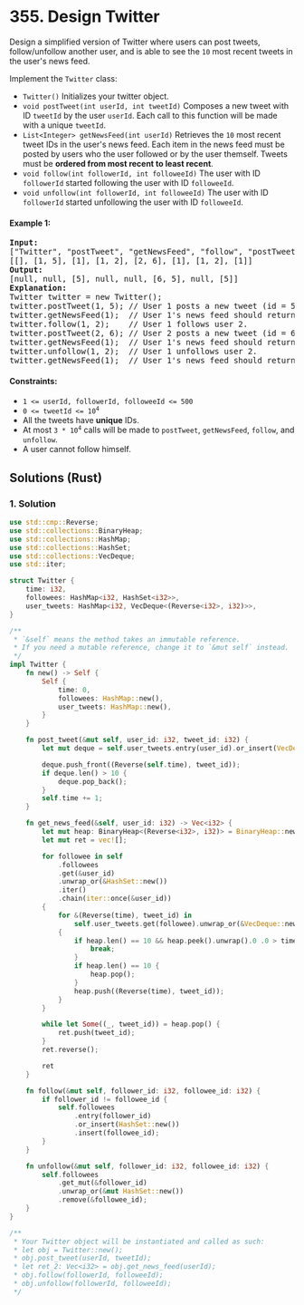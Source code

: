 # 355. Design Twitter
Design a simplified version of Twitter where users can post tweets, follow/unfollow another user, and is able to see the `10` most recent tweets in the user's news feed.

Implement the `Twitter` class:
* `Twitter()` Initializes your twitter object.
* `void postTweet(int userId, int tweetId)` Composes a new tweet with ID `tweetId` by the user `userId`. Each call to this function will be made with a unique `tweetId`.
* `List<Integer> getNewsFeed(int userId)` Retrieves the `10` most recent tweet IDs in the user's news feed. Each item in the news feed must be posted by users who the user followed or by the user themself. Tweets must be **ordered from most recent to least recent**.
* `void follow(int followerId, int followeeId)` The user with ID `followerId` started following the user with ID `followeeId`.
* `void unfollow(int followerId, int followeeId)` The user with ID `followerId` started unfollowing the user with ID `followeeId`.

#### Example 1:
<pre>
<strong>Input:</strong>
["Twitter", "postTweet", "getNewsFeed", "follow", "postTweet", "getNewsFeed", "unfollow", "getNewsFeed"]
[[], [1, 5], [1], [1, 2], [2, 6], [1], [1, 2], [1]]
<strong>Output:</strong>
[null, null, [5], null, null, [6, 5], null, [5]]
<strong>Explanation:</strong>
Twitter twitter = new Twitter();
twitter.postTweet(1, 5); // User 1 posts a new tweet (id = 5).
twitter.getNewsFeed(1);  // User 1's news feed should return a list with 1 tweet id -> [5]. return [5]
twitter.follow(1, 2);    // User 1 follows user 2.
twitter.postTweet(2, 6); // User 2 posts a new tweet (id = 6).
twitter.getNewsFeed(1);  // User 1's news feed should return a list with 2 tweet ids -> [6, 5]. Tweet id 6 should precede tweet id 5 because it is posted after tweet id 5.
twitter.unfollow(1, 2);  // User 1 unfollows user 2.
twitter.getNewsFeed(1);  // User 1's news feed should return a list with 1 tweet id -> [5], since user 1 is no longer following user 2.
</pre>

#### Constraints:
* `1 <= userId, followerId, followeeId <= 500`
* <code>0 <= tweetId <= 10<sup>4</sup></code>
* All the tweets have **unique** IDs.
* At most <code>3 * 10<sup>4</sup></code> calls will be made to `postTweet`, `getNewsFeed`, `follow`, and `unfollow`.
* A user cannot follow himself.

## Solutions (Rust)

### 1. Solution
```Rust
use std::cmp::Reverse;
use std::collections::BinaryHeap;
use std::collections::HashMap;
use std::collections::HashSet;
use std::collections::VecDeque;
use std::iter;

struct Twitter {
    time: i32,
    followees: HashMap<i32, HashSet<i32>>,
    user_tweets: HashMap<i32, VecDeque<(Reverse<i32>, i32)>>,
}

/**
 * `&self` means the method takes an immutable reference.
 * If you need a mutable reference, change it to `&mut self` instead.
 */
impl Twitter {
    fn new() -> Self {
        Self {
            time: 0,
            followees: HashMap::new(),
            user_tweets: HashMap::new(),
        }
    }

    fn post_tweet(&mut self, user_id: i32, tweet_id: i32) {
        let mut deque = self.user_tweets.entry(user_id).or_insert(VecDeque::new());

        deque.push_front((Reverse(self.time), tweet_id));
        if deque.len() > 10 {
            deque.pop_back();
        }
        self.time += 1;
    }

    fn get_news_feed(&self, user_id: i32) -> Vec<i32> {
        let mut heap: BinaryHeap<(Reverse<i32>, i32)> = BinaryHeap::new();
        let mut ret = vec![];

        for followee in self
            .followees
            .get(&user_id)
            .unwrap_or(&HashSet::new())
            .iter()
            .chain(iter::once(&user_id))
        {
            for &(Reverse(time), tweet_id) in
                self.user_tweets.get(followee).unwrap_or(&VecDeque::new())
            {
                if heap.len() == 10 && heap.peek().unwrap().0 .0 > time {
                    break;
                }
                if heap.len() == 10 {
                    heap.pop();
                }
                heap.push((Reverse(time), tweet_id));
            }
        }

        while let Some((_, tweet_id)) = heap.pop() {
            ret.push(tweet_id);
        }
        ret.reverse();

        ret
    }

    fn follow(&mut self, follower_id: i32, followee_id: i32) {
        if follower_id != followee_id {
            self.followees
                .entry(follower_id)
                .or_insert(HashSet::new())
                .insert(followee_id);
        }
    }

    fn unfollow(&mut self, follower_id: i32, followee_id: i32) {
        self.followees
            .get_mut(&follower_id)
            .unwrap_or(&mut HashSet::new())
            .remove(&followee_id);
    }
}

/**
 * Your Twitter object will be instantiated and called as such:
 * let obj = Twitter::new();
 * obj.post_tweet(userId, tweetId);
 * let ret_2: Vec<i32> = obj.get_news_feed(userId);
 * obj.follow(followerId, followeeId);
 * obj.unfollow(followerId, followeeId);
 */
```
